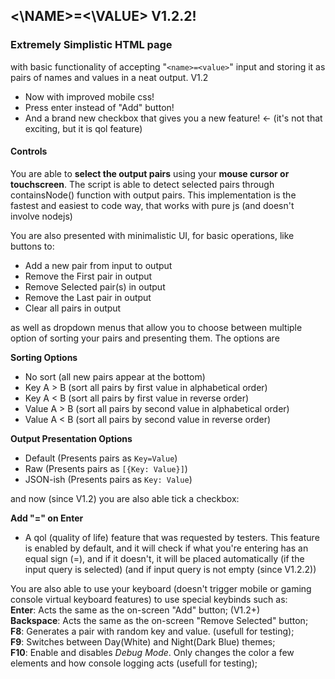 ## <\NAME>=<\VALUE> V1.2.2!
### Extremely Simplistic HTML page
with basic functionality of accepting "`<name>=<value>`" input and storing it as pairs of names and values in a neat output.
V1.2
- Now with improved mobile css!
- Press enter instead of "Add" button!
- And a brand new checkbox that gives you a new feature! <- (it's not that exciting, but it is qol feature)
#### Controls
You are able to **select the output pairs** using your **mouse cursor or touchscreen**. The script is able to detect selected pairs through containsNode() function with output pairs. This implementation is the fastest and easiest to code way, that works with pure js (and doesn't involve nodejs)

You are also presented with minimalistic UI, for basic operations, like buttons to:
- Add a new pair from input to output
- Remove the First pair in output
- Remove Selected pair(s) in output
- Remove the Last pair in output
- Clear all pairs in output

as well as dropdown menus that allow you to choose between multiple option of sorting your pairs and presenting them. The options are

**Sorting Options**
 - No sort (all new pairs appear at the bottom)
 - Key A > B (sort all pairs by first value in alphabetical order)
 - Key A < B (sort all pairs by first value in reverse order)
 - Value A > B (sort all pairs by second value in alphabetical order)
 - Value A < B (sort all pairs by second value in reverse order)

**Output Presentation Options**
 - Default (Presents pairs as `Key=Value`)
 - Raw (Presents pairs as `[{Key: Value}]`)
 - JSON-ish (Presents pairs as `Key: Value`)

and now (since V1.2) you are also able tick a checkbox:

**Add "=" on Enter**
- A qol (quality of life) feature that was requested by testers. This feature is enabled by default, and it will check if what you're entering has an equal sign (=), and if it doesn't, it will be placed automatically (if the input query is selected) (and if input query is not empty (since V1.2.2))
 
You are also able to use your keyboard (doesn't trigger mobile or gaming console virtual keyboard features) to use special keybinds such as:<br/>**Enter**: Acts the same as the on-screen "Add" button; (V1.2+)<br/>**Backspace**: Acts the same as the on-screen "Remove Selected" button;<br/>**F8**: Generates a pair with random key and value. (usefull for testing);<br/>**F9**: Switches between Day(White) and Night(Dark Blue) themes;<br/>**F10**: Enable and disables *Debug Mode*. Only changes the color a few elements and how console logging acts (usefull for testing);
